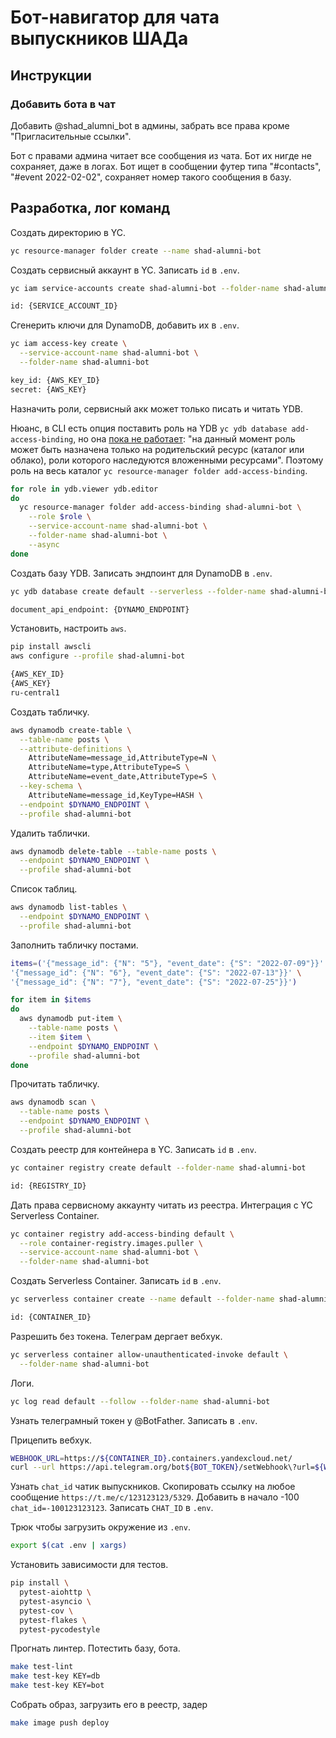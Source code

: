 
# Бот-навигатор для чата выпускников ШАДа

## Инструкции

### Добавить бота в чат

Добавить @shad_alumni_bot в админы, забрать все права кроме "Пригласительные ссылки".

Бот с правами админа читает все сообщения из чата. Бот их нигде не сохраняет, даже в логах. Бот ищет в сообщении футер типа "#contacts", "#event 2022-02-02", сохраняет номер такого сообщения в базу.

## Разработка, лог команд

Создать директорию в YC.

```bash
yc resource-manager folder create --name shad-alumni-bot
```

Создать сервисный аккаунт в YC. Записать `id` в `.env`.

```bash
yc iam service-accounts create shad-alumni-bot --folder-name shad-alumni-bot

id: {SERVICE_ACCOUNT_ID}
```

Сгенерить ключи для DynamoDB, добавить их в `.env`.

```bash
yc iam access-key create \
  --service-account-name shad-alumni-bot \
  --folder-name shad-alumni-bot

key_id: {AWS_KEY_ID}
secret: {AWS_KEY}
```

Назначить роли, сервисный акк может только писать и читать YDB.

Нюанс, в CLI есть опция поставить роль на YDB `yc ydb database add-access-binding`, но она <a href="https://cloud.yandex.ru/docs/ydb/security/">пока не работает</a>: "на данный момент роль может быть назначена только на родительский ресурс (каталог или облако), роли которого наследуются вложенными ресурсами". Поэтому роль на весь каталог `yc resource-manager folder add-access-binding`.

```bash
for role in ydb.viewer ydb.editor
do
  yc resource-manager folder add-access-binding shad-alumni-bot \
    --role $role \
    --service-account-name shad-alumni-bot \
    --folder-name shad-alumni-bot \
    --async
done
```

Создать базу YDB. Записать эндпоинт для DynamoDB в `.env`.

```bash
yc ydb database create default --serverless --folder-name shad-alumni-bot

document_api_endpoint: {DYNAMO_ENDPOINT}
```

Установить, настроить `aws`.

```bash
pip install awscli
aws configure --profile shad-alumni-bot

{AWS_KEY_ID}
{AWS_KEY}
ru-central1
```

Создать табличку.

```bash
aws dynamodb create-table \
  --table-name posts \
  --attribute-definitions \
    AttributeName=message_id,AttributeType=N \
    AttributeName=type,AttributeType=S \
    AttributeName=event_date,AttributeType=S \
  --key-schema \
    AttributeName=message_id,KeyType=HASH \
  --endpoint $DYNAMO_ENDPOINT \
  --profile shad-alumni-bot
```

Удалить таблички.

```bash
aws dynamodb delete-table --table-name posts \
  --endpoint $DYNAMO_ENDPOINT \
  --profile shad-alumni-bot
```

Список таблиц.

```bash
aws dynamodb list-tables \
  --endpoint $DYNAMO_ENDPOINT \
  --profile shad-alumni-bot
```

Заполнить табличку постами.

```bash
items=('{"message_id": {"N": "5"}, "event_date": {"S": "2022-07-09"}}' \
'{"message_id": {"N": "6"}, "event_date": {"S": "2022-07-13"}}' \
'{"message_id": {"N": "7"}, "event_date": {"S": "2022-07-25"}}')

for item in $items
do
  aws dynamodb put-item \
    --table-name posts \
    --item $item \
    --endpoint $DYNAMO_ENDPOINT \
    --profile shad-alumni-bot
done
```

Прочитать табличку.

```bash
aws dynamodb scan \
  --table-name posts \
  --endpoint $DYNAMO_ENDPOINT \
  --profile shad-alumni-bot
```

Создать реестр для контейнера в YC. Записать `id` в `.env`.

```bash
yc container registry create default --folder-name shad-alumni-bot

id: {REGISTRY_ID}
```

Дать права сервисному аккаунту читать из реестра. Интеграция с YC Serverless Container.

```bash
yc container registry add-access-binding default \
  --role container-registry.images.puller \
  --service-account-name shad-alumni-bot \
  --folder-name shad-alumni-bot
```

Создать Serverless Container. Записать `id` в `.env`.

```bash
yc serverless container create --name default --folder-name shad-alumni-bot

id: {CONTAINER_ID}
```

Разрешить без токена. Телеграм дергает вебхук.

```bash
yc serverless container allow-unauthenticated-invoke default \
  --folder-name shad-alumni-bot
```

Логи.

```bash
yc log read default --follow --folder-name shad-alumni-bot
```

Узнать телеграмный токен у @BotFather. Записать в `.env`.

Прицепить вебхук.

```bash
WEBHOOK_URL=https://${CONTAINER_ID}.containers.yandexcloud.net/
curl --url https://api.telegram.org/bot${BOT_TOKEN}/setWebhook\?url=${WEBHOOK_URL}
```

Узнать `chat_id` чатик выпускников. Скопировать ссылку на любое сообщение `https://t.me/c/123123123/5329`. Добавить в начало -100 `chat_id=-100123123123`. Записать `CHAT_ID` в `.env`.

Трюк чтобы загрузить окружение из `.env`.

```bash
export $(cat .env | xargs)
```

Установить зависимости для тестов.

```bash
pip install \
  pytest-aiohttp \
  pytest-asyncio \
  pytest-cov \
  pytest-flakes \
  pytest-pycodestyle
```

Прогнать линтер. Потестить базу, бота.

```bash
make test-lint
make test-key KEY=db
make test-key KEY=bot
```

Собрать образ, загрузить его в реестр, задер

```bash
make image push deploy
```
